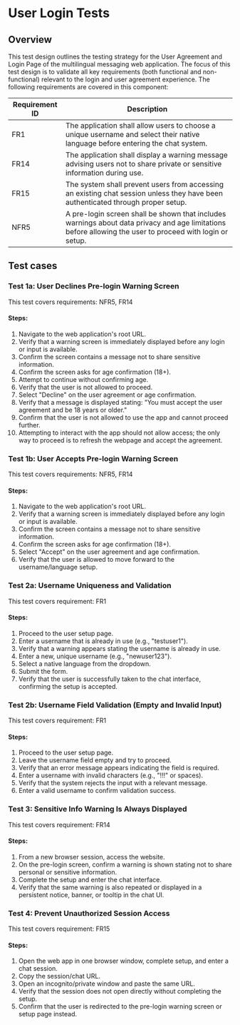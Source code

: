 # User Login Tests

## Overview
This test design outlines the testing strategy for the User Agreement and Login Page of the multilingual messaging web application. The focus of this test design is to validate all key requirements (both functional and non-functional) relevant to the login and user agreement experience. The following requirements are covered in this component:

| Requirement ID | Description                                                                                                                                              |
|----------------|----------------------------------------------------------------------------------------------------------------------------------------------------------|
| FR1            | The application shall allow users to choose a unique username and select their native language before entering the chat system.                          |
| FR14           | The application shall display a warning message advising users not to share private or sensitive information during use.                                 |
| FR15           | The system shall prevent users from accessing an existing chat session unless they have been authenticated through proper setup.                         |
| NFR5           | A pre-login screen shall be shown that includes warnings about data privacy and age limitations before allowing the user to proceed with login or setup. |

## Test cases

### Test 1a: User Declines Pre-login Warning Screen
This test covers requirements: NFR5, FR14

#### Steps:
1. Navigate to the web application's root URL.
2. Verify that a warning screen is immediately displayed before any login or input is available.
3. Confirm the screen contains a message not to share sensitive information.
4. Confirm the screen asks for age confirmation (18+).
5. Attempt to continue without confirming age.
6. Verify that the user is not allowed to proceed.
7. Select "Decline" on the user agreement or age confirmation.
8. Verify that a message is displayed stating: "You must accept the user agreement and be 18 years or older."
9. Confirm that the user is not allowed to use the app and cannot proceed further.
10. Attempting to interact with the app should not allow access; the only way to proceed is to refresh the webpage and accept the agreement.

### Test 1b: User Accepts Pre-login Warning Screen
This test covers requirements: NFR5, FR14

#### Steps:
1. Navigate to the web application's root URL.
2. Verify that a warning screen is immediately displayed before any login or input is available.
3. Confirm the screen contains a message not to share sensitive information.
4. Confirm the screen asks for age confirmation (18+).
5. Select "Accept" on the user agreement and age confirmation.
6. Verify that the user is allowed to move forward to the username/language setup.

### Test 2a: Username Uniqueness and Validation
This test covers requirement: FR1

#### Steps:
1. Proceed to the user setup page.
2. Enter a username that is already in use (e.g., "testuser1").
3. Verify that a warning appears stating the username is already in use.
4. Enter a new, unique username (e.g., "newuser123").
5. Select a native language from the dropdown.
6. Submit the form.
7. Verify that the user is successfully taken to the chat interface, confirming the setup is accepted.

### Test 2b: Username Field Validation (Empty and Invalid Input)
This test covers requirement: FR1

#### Steps:
1. Proceed to the user setup page.
2. Leave the username field empty and try to proceed.
3. Verify that an error message appears indicating the field is required.
4. Enter a username with invalid characters (e.g., "!!!" or spaces).
5. Verify that the system rejects the input with a relevant message.
6. Enter a valid username to confirm validation success.

### Test 3: Sensitive Info Warning Is Always Displayed
This test covers requirement: FR14

#### Steps:
1. From a new browser session, access the website.
2. On the pre-login screen, confirm a warning is shown stating not to share personal or sensitive information.
3. Complete the setup and enter the chat interface.
4. Verify that the same warning is also repeated or displayed in a persistent notice, banner, or tooltip in the chat UI.

### Test 4: Prevent Unauthorized Session Access
This test covers requirement: FR15

#### Steps:
1. Open the web app in one browser window, complete setup, and enter a chat session.
2. Copy the session/chat URL.
3. Open an incognito/private window and paste the same URL.
4. Verify that the session does not open directly without completing the setup.
5. Confirm that the user is redirected to the pre-login warning screen or setup page instead.

